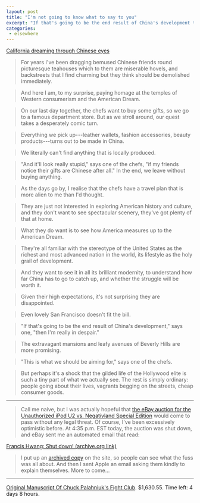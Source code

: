```yaml
---
layout: post
title: "I'm not going to know what to say to you"
excerpt: "If that's going to be the end result of China's development then I'm really in despair."
categories:
 - elsewhere
---
```


[California dreaming through Chinese eyes](http://news.bbc.co.uk/2/hi/programmes/from_our_own_correspondent/4085607.stm)

> For years I've been dragging bemused Chinese friends round picturesque teahouses which to them are miserable hovels, and backstreets that I find charming but they think should be demolished immediately.

> And here I am, to my surprise, paying homage at the temples of Western consumerism and the American Dream.

> On our last day together, the chefs want to buy some gifts, so we go to a famous department store. But as we stroll around, our quest takes a desperately comic turn.

> Everything we pick up---leather wallets, fashion accessories, beauty products---turns out to be made in China.

> We literally can't find anything that is locally produced.

> "And it'll look really stupid," says one of the chefs, "if my friends notice their gifts are Chinese after all." In the end, we leave without buying anything.

> As the days go by, I realise that the chefs have a travel plan that is more alien to me than I'd thought.

> They are just not interested in exploring American history and culture, and they don't want to see spectacular scenery, they've got plenty of that at home.

> What they do want is to see how America measures up to the American Dream.

> They're all familiar with the stereotype of the United States as the richest and most advanced nation in the world, its lifestyle as the holy grail of development.

> And they want to see it in all its brilliant modernity, to understand how far China has to go to catch up, and whether the struggle will be worth it.

> Given their high expectations, it's not surprising they are disappointed.

> Even lovely San Francisco doesn't fit the bill.

> "If that's going to be the end result of China's development," says one, "then I'm really in despair."

> The extravagant mansions and leafy avenues of Beverly Hills are more promising.

> "This is what we should be aiming for," says one of the chefs.

> But perhaps it's a shock that the gilded life of the Hollywood elite is such a tiny part of what we actually see. The rest is simply ordinary: people going about their lives, vagrants begging on the streets, cheap consumer goods.

---

> Call me naive, but I was actually hopeful that [the eBay auction for the Unauthorized iPod U2 vs. Negativland Special Edition](https://web.archive.org/web/20041229094105/http://fhwang.net/blog/44.html) would come to pass without any legal threat. Of course, I've been excessively optimistic before. At 4:35 p.m. EST today, the auction was shut down, and eBay sent me an automated email that read:

[Francis Hwang: Shut down! (archive.org link)](https://web.archive.org/web/20041227225827/http://fhwang.net/blog/45.html)

> I put up an [archived copy](https://web.archive.org/web/20041227215900/http://fhwang.net/art/uiuvnse-archive.html) on the site, so people can see what the fuss was all about. And then I sent Apple an email asking them kindly to explain themselves. More to come...

---

[Original Manuscript Of Chuck Palahniuk's Fight Club](https://web.archive.org/web/20041211114559/http://cgi.ebay.com/ws/eBayISAPI.dll?ViewItem&item=4510376230). $1,630.55. Time left: 4 days 8 hours.
